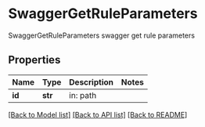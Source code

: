 # SwaggerGetRuleParameters

SwaggerGetRuleParameters swagger get rule parameters
## Properties
Name | Type | Description | Notes
------------ | ------------- | ------------- | -------------
**id** | **str** | in: path | 

[[Back to Model list]](../README.md#documentation-for-models) [[Back to API list]](../README.md#documentation-for-api-endpoints) [[Back to README]](../README.md)


